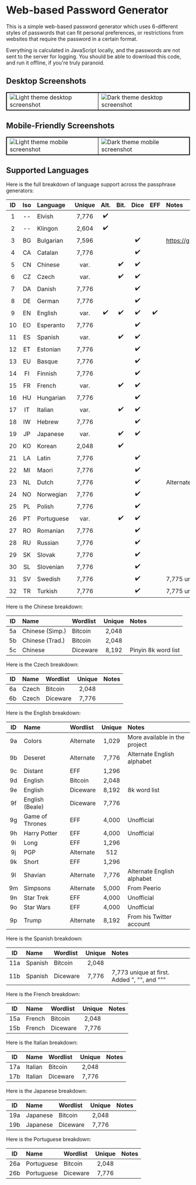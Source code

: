 # Web-based Password Generator
This is a simple web-based password generator which uses 6-different styles
of passwords that can fit personal preferences, or restrictions from
websites that require the password in a certain format.

Everything is calculated in JavaScript locally, and the passwords are not
sent to the server for logging. You should be able to download this code,
and run it offline, if you're truly paranoid.

## Desktop Screenshots
<table style="border-collapse: collapse; border: 1px solid black;">
<tr><td style="border: 1px solid black;">
<img alt="Light theme desktop screenshot" src="https://user-images.githubusercontent.com/699572/102729250-304d8080-42ed-11eb-8559-56da890f1688.png" />
</td><td style="border: 1px solid black;">
<img alt="Dark theme desktop screenshot" src="https://user-images.githubusercontent.com/699572/102729248-2fb4ea00-42ed-11eb-9a3b-437bd16ce8fb.png" />
</td></tr></table>

## Mobile-Friendly Screenshots
<table style="border-collapse: collapse; border: 1px solid black;">
<tr><td style="border: 1px solid black;">
<img alt="Light theme mobile screenshot" src="https://user-images.githubusercontent.com/699572/102729253-317ead80-42ed-11eb-88d2-36b94480255d.png" />
</td><td style="border: 1px solid black;">
<img alt="Dark theme mobile screenshot" src="https://user-images.githubusercontent.com/699572/102729252-30e61700-42ed-11eb-8f08-73d07c752fcb.png" />
</td></tr></table>

## Supported Languages
Here is the full breakdown of language support across the passphrase generators:

| ID | Iso | Language   | Unique | Alt. | Bit. | Dice | EFF | Notes                                           |
|:--:|:---:|:-----------|:------:|:----:|:----:|:----:|:---:|:------------------------------------------------|
|  1 | --  | Elvish     | 7,776  |  ✔️   |      |      |     |                                                 |
|  2 | --  | Klingon    | 2,604  |  ✔️   |      |      |     |                                                 |
|  3 | BG  | Bulgarian  | 7,596  |      |      |  ✔️   |     | https://github.com/atoponce/webpassgen/issues/4 |
|  4 | CA  | Catalan    | 7,776  |      |      |  ✔️   |     |                                                 |
|  5 | CN  | Chinese    |  var.  |      |  ✔️   |  ✔️   |     |                                                 |
|  6 | CZ  | Czech      |  var.  |      |  ✔️   |  ✔️   |     |                                                 |
|  7 | DA  | Danish     | 7,776  |      |      |  ✔️   |     |                                                 |
|  8 | DE  | German     | 7,776  |      |      |  ✔️   |     |                                                 |
|  9 | EN  | English    |  var.  |  ✔️   |  ✔️   |  ✔️   |  ✔️  |                                                 |
| 10 | EO  | Esperanto  | 7,776  |      |      |  ✔️   |     |                                                 |
| 11 | ES  | Spanish    |  var.  |      |  ✔️   |  ✔️   |     |                                                 |
| 12 | ET  | Estonian   | 7,776  |      |      |  ✔️   |     |                                                 |
| 13 | EU  | Basque     | 7,776  |      |      |  ✔️   |     |                                                 |
| 14 | FI  | Finnish    | 7,776  |      |      |  ✔️   |     |                                                 |
| 15 | FR  | French     |  var.  |      |  ✔️   |  ✔️   |     |                                                 |
| 16 | HU  | Hungarian  | 7,776  |      |      |  ✔️   |     |                                                 |
| 17 | IT  | Italian    |  var.  |      |  ✔️   |  ✔️   |     |                                                 |
| 18 | IW  | Hebrew     | 7,776  |      |      |  ✔️   |     |                                                 |
| 19 | JP  | Japanese   |  var.  |      |  ✔️   |  ✔️   |     |                                                 |
| 20 | KO  | Korean     | 2,048  |      |  ✔️   |      |     |                                                 |
| 21 | LA  | Latin      | 7,776  |      |      |  ✔️   |     |                                                 |
| 22 | MI  | Maori      | 7,776  |      |      |  ✔️   |     |                                                 |
| 23 | NL  | Dutch      | 7,776  |      |      |  ✔️   |     | Alternate composite                             |
| 24 | NO  | Norwegian  | 7,776  |      |      |  ✔️   |     |                                                 |
| 25 | PL  | Polish     | 7,776  |      |      |  ✔️   |     |                                                 |
| 26 | PT  | Portuguese |  var.  |      |  ✔️   |  ✔️   |     |                                                 |
| 27 | RO  | Romanian   | 7,776  |      |      |  ✔️   |     |                                                 |
| 28 | RU  | Russian    | 7,776  |      |      |  ✔️   |     |                                                 |
| 29 | SK  | Slovak     | 7,776  |      |      |  ✔️   |     |                                                 |
| 30 | SL  | Slovenian  | 7,776  |      |      |  ✔️   |     |                                                 |
| 31 | SV  | Swedish    | 7,776  |      |      |  ✔️   |     | 7,775 unique at first. Added "2a".              |
| 32 | TR  | Turkish    | 7,776  |      |      |  ✔️   |     | 7,775 unique at first. Added "2a".              |

Here is the Chinese breakdown:

| ID | Name            | Wordlist  | Unique | Notes                         |
|:--:|:----------------|:----------|:------:|:------------------------------|
| 5a | Chinese (Simp.) | Bitcoin   | 2,048  |                               |
| 5b | Chinese (Trad.) | Bitcoin   | 2,048  |                               |
| 5c | Chinese         | Diceware  | 8,192  | Pinyin 8k word list           |

Here is the Czech breakdown:

| ID | Name            | Wordlist  | Unique | Notes                         |
|:--:|:----------------|:----------|:------:|:------------------------------|
| 6a | Czech           | Bitcoin   | 2,048  |                               |
| 6b | Czech           | Diceware  | 7,776  |                               |

Here is the English breakdown:

| ID | Name            | Wordlist  | Unique | Notes                         |
|:--:|:----------------|:----------|:------:|:------------------------------|
| 9a | Colors          | Alternate | 1,029  | More available in the project |
| 9b | Deseret         | Alternate | 7,776  | Alternate English alphabet    |
| 9c | Distant         | EFF       | 1,296  |                               |
| 9d | English         | Bitcoin   | 2,048  |                               |
| 9e | English         | Diceware  | 8,192  | 8k word list                  |
| 9f | English (Beale) | Diceware  | 7,776  |                               |
| 9g | Game of Thrones | EFF       | 4,000  | Unofficial                    |
| 9h | Harry Potter    | EFF       | 4,000  | Unofficial                    |
| 9i | Long            | EFF       | 1,296  |                               |
| 9j | PGP             | Alternate |   512  |                               |
| 9k | Short           | EFF       | 1,296  |                               |
| 9l | Shavian         | Alternate | 7,776  | Alternate English alphabet    |
| 9m | Simpsons        | Alternate | 5,000  | From Peerio                   |
| 9n | Star Trek       | EFF       | 4,000  | Unofficial                    |
| 9o | Star Wars       | EFF       | 4,000  | Unofficial                    |
| 9p | Trump           | Alternate | 8,192  | From his Twitter account      |

Here is the Spanish breakdown:

| ID  | Name    | Wordlist | Unique | Notes                                        |
|:---:|:--------|:---------|:------:|:---------------------------------------------|
| 11a | Spanish | Bitcoin  | 2,048  |                                              |
| 11b | Spanish | Diceware | 7,776  |  7,773 unique at first. Added ", "", and """ |

Here is the French breakdown:

| ID  | Name   | Wordlist | Unique | Notes                         |
|:---:|:-------|:---------|:------:|:------------------------------|
| 15a | French | Bitcoin  | 2,048  |                               |
| 15b | French | Diceware | 7,776  |                               |

Here is the Italian breakdown:

| ID  | Name    | Wordlist | Unique | Notes                         |
|:---:|:--------|:---------|:------:|:------------------------------|
| 17a | Italian | Bitcoin  | 2,048  |                               |
| 17b | Italian | Diceware | 7,776  |                               |

Here is the Japanese breakdown:

| ID  | Name     | Wordlist | Unique | Notes                         |
|:---:|:---------|:---------|:------:|:------------------------------|
| 19a | Japanese | Bitcoin  | 2,048  |                               |
| 19b | Japanese | Diceware | 7,776  |                               |

Here is the Portuguese breakdown:

| ID  | Name       | Wordlist | Unique | Notes                         |
|:---:|:-----------|:---------|:------:|:------------------------------|
| 26a | Portuguese | Bitcoin  | 2,048  |                               |
| 26b | Portuguese | Diceware | 7,776  |                               |
